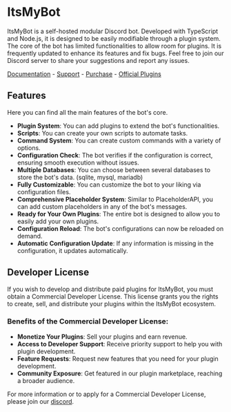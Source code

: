 # ItsMyBot 

ItsMyBot is a self-hosted modular Discord bot. Developed with TypeScript and Node.js, it is designed to be easily modifiable through a plugin system. The core of the bot has limited functionalities to allow room for plugins. It is frequently updated to enhance its features and fix bugs. Feel free to join our Discord server to share your suggestions and report any issues.

[Documentation](https://docs.itsme.to/itsmybot) - [Support](https://discord.gg/itsme-to) - [Purchase](https://builtbybit.com/resources/51606/) - [Official Plugins](https://builtbybit.com/itsmybot)

## Features
Here you can find all the main features of the bot's core.

- **Plugin System**: You can add plugins to extend the bot's functionalities.
- **Scripts**: You can create your own scripts to automate tasks.
- **Command System**: You can create custom commands with a variety of options.
- **Configuration Check**: The bot verifies if the configuration is correct, ensuring smooth execution without issues.
- **Multiple Databases**: You can choose between several databases to store the bot's data. (sqlite, mysql, mariadb)
- **Fully Customizable**: You can customize the bot to your liking via configuration files.
- **Comprehensive Placeholder System**: Similar to PlaceholderAPI, you can add custom placeholders in any of the bot's messages.
- **Ready for Your Own Plugins**: The entire bot is designed to allow you to easily add your own plugins.
- **Configuration Reload**: The bot's configurations can now be reloaded on demand.
- **Automatic Configuration Update**: If any information is missing in the configuration, it updates automatically.

## Developer License
If you wish to develop and distribute paid plugins for ItsMyBot, you must obtain a Commercial Developer License. This license grants you the rights to create, sell, and distribute your plugins within the ItsMyBot ecosystem.

### Benefits of the Commercial Developer License:
- **Monetize Your Plugins**: Sell your plugins and earn revenue.
- **Access to Developer Support**: Receive priority support to help you with plugin development.
- **Feature Requests**: Request new features that you need for your plugin development.
- **Community Exposure**: Get featured in our plugin marketplace, reaching a broader audience.

For more information or to apply for a Commercial Developer License, please join our [discord](https://discord.gg/itsme-to).
